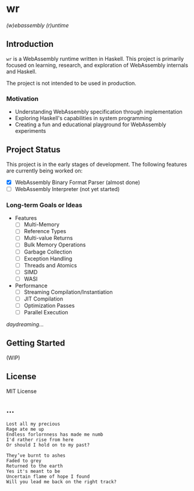 # wr

_(w)ebassembly (r)untime_

## Introduction

`wr` is a WebAssembly runtime written in Haskell. This project is primarily focused on learning, research, and exploration of WebAssembly internals and Haskell.

The project is not intended to be used in production.

### Motivation

- Understanding WebAssembly specification through implementation
- Exploring Haskell's capabilities in system programming
- Creating a fun and educational playground for WebAssembly experiments

## Project Status

This project is in the early stages of development. The following features are currently being worked on:

- [x] WebAssembly Binary Format Parser (almost done)
- [ ] WebAssembly Interpreter (not yet started)

### Long-term Goals or Ideas

- Features
  - [ ] Multi-Memory
  - [ ] Reference Types
  - [ ] Multi-value Returns
  - [ ] Bulk Memory Operations
  - [ ] Garbage Collection
  - [ ] Exception Handling
  - [ ] Threads and Atomics
  - [ ] SIMD
  - [ ] WASI
  
- Performance
  - [ ] Streaming Compilation/Instantiation
  - [ ] JIT Compilation
  - [ ] Optimization Passes
  - [ ] Parallel Execution

_daydreaming..._

## Getting Started

(WIP)

## License

MIT License

## ...


```
Lost all my precious
Rage ate me up
Endless forlornness has made me numb
I'd rather rise from here
Or should I hold on to my past?

They’ve burnt to ashes
Faded to grey
Returned to the earth
Yes it's meant to be
Uncertain flame of hope I found
Will you lead me back on the right track?
```
